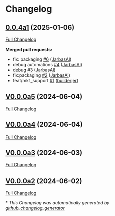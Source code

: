 # Changelog

## [0.0.4a1](https://github.com/OpenVoiceOS/ovos-i2c-detection/tree/0.0.4a1) (2025-01-06)

[Full Changelog](https://github.com/OpenVoiceOS/ovos-i2c-detection/compare/V0.0.0a5...0.0.4a1)

**Merged pull requests:**

- fix: packaging [\#6](https://github.com/OpenVoiceOS/ovos-i2c-detection/pull/6) ([JarbasAl](https://github.com/JarbasAl))
- debug automations [\#4](https://github.com/OpenVoiceOS/ovos-i2c-detection/pull/4) ([JarbasAl](https://github.com/JarbasAl))
- debug [\#3](https://github.com/OpenVoiceOS/ovos-i2c-detection/pull/3) ([JarbasAl](https://github.com/JarbasAl))
- fix:packaging [\#2](https://github.com/OpenVoiceOS/ovos-i2c-detection/pull/2) ([JarbasAl](https://github.com/JarbasAl))
- feat/mk1\_support [\#1](https://github.com/OpenVoiceOS/ovos-i2c-detection/pull/1) ([builderjer](https://github.com/builderjer))

## [V0.0.0a5](https://github.com/OpenVoiceOS/ovos-i2c-detection/tree/V0.0.0a5) (2024-06-04)

[Full Changelog](https://github.com/OpenVoiceOS/ovos-i2c-detection/compare/V0.0.0a4...V0.0.0a5)

## [V0.0.0a4](https://github.com/OpenVoiceOS/ovos-i2c-detection/tree/V0.0.0a4) (2024-06-04)

[Full Changelog](https://github.com/OpenVoiceOS/ovos-i2c-detection/compare/V0.0.0a3...V0.0.0a4)

## [V0.0.0a3](https://github.com/OpenVoiceOS/ovos-i2c-detection/tree/V0.0.0a3) (2024-06-03)

[Full Changelog](https://github.com/OpenVoiceOS/ovos-i2c-detection/compare/V0.0.0a2...V0.0.0a3)

## [V0.0.0a2](https://github.com/OpenVoiceOS/ovos-i2c-detection/tree/V0.0.0a2) (2024-06-02)

[Full Changelog](https://github.com/OpenVoiceOS/ovos-i2c-detection/compare/48407a4c1f7075c9b040bc4069de50652d896cf1...V0.0.0a2)



\* *This Changelog was automatically generated by [github_changelog_generator](https://github.com/github-changelog-generator/github-changelog-generator)*
